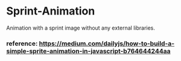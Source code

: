 # Sprint-Animation
Animation with a sprint image without any external libraries.

### reference: https://medium.com/dailyjs/how-to-build-a-simple-sprite-animation-in-javascript-b764644244aa

